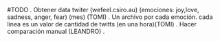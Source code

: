 #TODO
. Obtener data twiter (wefeel.csiro.au) (emociones: joy,love, sadness, anger, fear) (mes) (TOMI)
. Un archivo por cada emoción. cada línea es un valor de cantidad de twitts (en una hora)(TOMI)
. Hacer comparación manual (LEANDRO)
.

